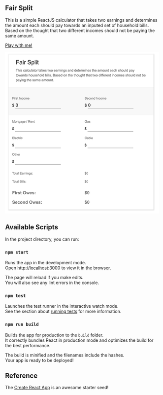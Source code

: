## Fair Split

This is a simple ReactJS calculator that takes two earnings and determines the amount each should pay towards an inputed set of household bills. Based on the thought that two different incomes should not be paying the same amount.

[Play with me!](https://fair-split-calc.herokuapp.com/)

![preview](preview.png)

## Available Scripts

In the project directory, you can run:

### `npm start`

Runs the app in the development mode.<br>
Open [http://localhost:3000](http://localhost:3000) to view it in the browser.

The page will reload if you make edits.<br>
You will also see any lint errors in the console.

### `npm test`

Launches the test runner in the interactive watch mode.<br>
See the section about [running tests](#running-tests) for more information.

### `npm run build`

Builds the app for production to the `build` folder.<br>
It correctly bundles React in production mode and optimizes the build for the best performance.

The build is minified and the filenames include the hashes.<br>
Your app is ready to be deployed!


## Reference

The [Create React App](https://github.com/facebookincubator/create-react-app) is an awesome starter seed!
